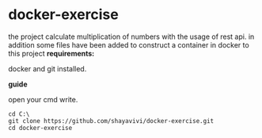 # docker-exercise
the project calculate multiplication of numbers with the usage of rest api.
in addition some files have been added to construct a container in docker to this project
**requirements:**

docker and git installed.

**guide**

open your cmd write.
```
cd C:\
git clone https://github.com/shayavivi/docker-exercise.git
cd docker-exercise
```

